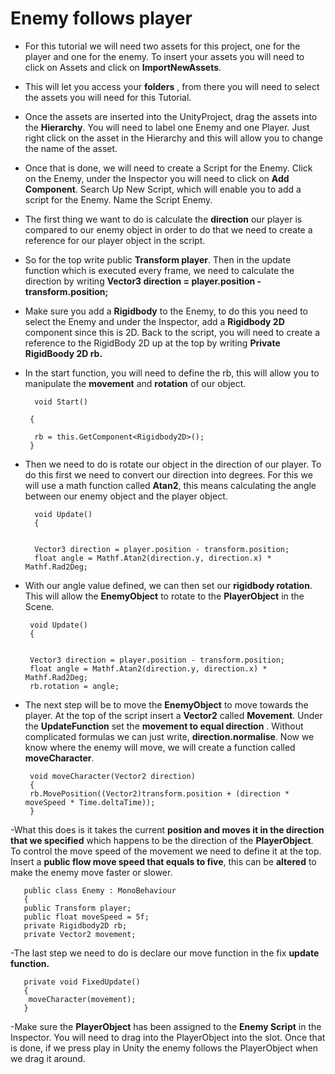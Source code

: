 # Enemy follows player 


- For this tutorial we will need two assets for this project, one for the player and one for the enemy. To insert your assets you will need to click on Assets and click on **ImportNewAssets**. 

- This will let you access your **folders** , from there you will need to select the assets you will need for this Tutorial. 

- Once the assets are inserted into the UnityProject, drag the assets into the **Hierarchy**. You will need to label one Enemy and one Player. Just right click on the asset in the Hierarchy and this will allow you to change the name of the asset. 

- Once that is done, we will need to create a Script for the Enemy. Click on the Enemy, under the Inspector you will need to click on **Add Component**. Search Up New Script, which will enable you to add a script for the Enemy. Name the Script Enemy.

- The first thing we want to do is calculate the **direction** our player is compared to our enemy object in order to do that we need to create a reference for our player object in the script. 

- So for the top write public **Transform player**. Then in the update function which is executed every frame, we need to calculate the direction by writing **Vector3 direction = player.position - transform.position;**

- Make sure you add a **Rigidbody** to the Enemy, to do this you need to select the Enemy and under the Inspector, add a **Rigidbody 2D** component since this is 2D. 
Back to the script, you will need to create a reference to the RigidBody 2D up at the top by writing **Private RigidBoody 2D rb.** 


- In the start function, you will need to define the rb, this will allow you to manipulate the **movement** and **rotation** of our object.
   
   
        void Start()
     
       {
    
        rb = this.GetComponent<Rigidbody2D>();
       }



- Then we need to do is rotate our object in the direction of our player. To do this first we need to convert our direction into degrees. For this we will use a math function called **Atan2**,  this means calculating the angle between our enemy object and the player object. 

        void Update()
        {
    
    
        Vector3 direction = player.position - transform.position;
        float angle = Mathf.Atan2(direction.y, direction.x) * Mathf.Rad2Deg;


- With our angle value defined,  we can then set our **rigidbody rotation**. This will allow the **EnemyObject** to rotate to the **PlayerObject** in the Scene.


       void Update()
       {
       
       
       Vector3 direction = player.position - transform.position;
       float angle = Mathf.Atan2(direction.y, direction.x) * Mathf.Rad2Deg;
       rb.rotation = angle;



- The next step will be to move the **EnemyObject** to move towards the player. At the top of the script insert a **Vector2** called **Movement**. Under the **UpdateFunction** set the **movement to equal direction** . Without complicated formulas we can just write, **direction.normalise**. 
Now we know where the enemy will move, we will create a function called **moveCharacter**. 
   
        
       void moveCharacter(Vector2 direction)
       {
       rb.MovePosition((Vector2)transform.position + (direction * moveSpeed * Time.deltaTime));
       }


-What this does is it takes the current **position and moves it in the direction that we specified** which happens to be the direction of the **PlayerObject**. To control the move speed of the movement we need to define it at the top. 
Insert a **public flow move speed that equals to five**, this can be **altered** to make the enemy move faster or slower. 


       public class Enemy : MonoBehaviour
       {
       public Transform player;
       public float moveSpeed = 5f;
       private Rigidbody2D rb;
       private Vector2 movement;


-The last step we need to do is declare our move function in the fix **update function.**

       private void FixedUpdate()
       {
        moveCharacter(movement);
       }

-Make sure the **PlayerObject** has been assigned to the **Enemy Script** in the Inspector. You will need to drag into the PlayerObject into the slot.  Once that is done, if we press play in Unity the enemy follows the PlayerObject when we drag it around. 
 
 


      




